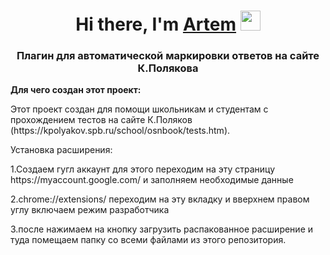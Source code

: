 <h1 align="center">Hi there, I'm <a href="https://daniilshat.ru/" target="_blank">Artem</a> 
<img src="https://github.com/blackcater/blackcater/raw/main/images/Hi.gif" height="32"/></h1>
<h3 align="center">Плагин для автоматической маркировки ответов на сайте К.Полякова</h3>




<p><strong>Для чего создан этот проект:</strong><p>
Этот проект создан для помощи школьникам и студентам с прохождением тестов на сайте К.Поляков (https://kpolyakov.spb.ru/school/osnbook/tests.htm).
<p>Установка расширения:<p>
<p>1.Создаем гугл аккаунт для этого переходим на эту страницу https://myaccount.google.com/
и заполняем необходимые данные</p>
<p>2.chrome://extensions/ переходим на эту вкладку и вверхнем правом углу включаем режим разработчика</p>
<p>3.после нажимаем на кнопку загрузить распакованное расширение и туда помещаем 
папку со всеми файлами из этого репозитория.</p>



